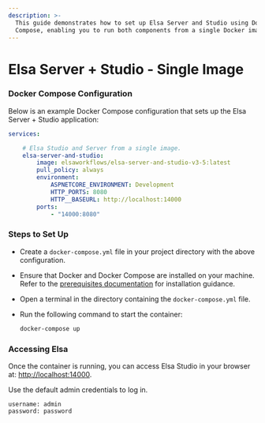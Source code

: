 ```yaml
---
description: >-
  This guide demonstrates how to set up Elsa Server and Studio using Docker
  Compose, enabling you to run both components from a single Docker image.
---
```


# Elsa Server + Studio - Single Image

### Docker Compose Configuration﻿ <a href="#docker-compose-configuration" id="docker-compose-configuration"></a>

Below is an example Docker Compose configuration that sets up the Elsa Server + Studio application:

```yaml
services:

    # Elsa Studio and Server from a single image.
    elsa-server-and-studio:
        image: elsaworkflows/elsa-server-and-studio-v3-5:latest
        pull_policy: always
        environment:
            ASPNETCORE_ENVIRONMENT: Development
            HTTP_PORTS: 8080
            HTTP__BASEURL: http://localhost:14000
        ports:
            - "14000:8080"
```

### Steps to Set Up﻿ <a href="#steps-to-set-up" id="steps-to-set-up"></a>

* Create a `docker-compose.yml` file in your project directory with the above configuration.
* Ensure that Docker and Docker Compose are installed on your machine. Refer to the [prerequisites documentation](https://elsa-workflows.github.io/elsa-documentation/prerequisites.html#docker) for installation guidance.
* Open a terminal in the directory containing the `docker-compose.yml` file.
*   Run the following command to start the container:

    ```bash
    docker-compose up
    ```

### Accessing Elsa﻿ <a href="#accessing-elsa" id="accessing-elsa"></a>

Once the container is running, you can access Elsa Studio in your browser at: [http://localhost:14000](http://localhost:14000/).

Use the default admin credentials to log in.

```
username: admin
password: password
```
